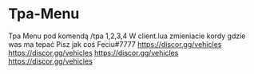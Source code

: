 # Tpa-Menu
Tpa Menu pod komendą /tpa 1,2,3,4
W client.lua zmieniacie kordy gdzie was ma tepać
Pisz jak coś Feciu#7777
https://discor.gg/vehicles
https://discor.gg/vehicles
https://discor.gg/vehicles
https://discor.gg/vehicles
